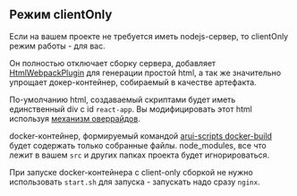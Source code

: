 ## Режим clientOnly
Если на вашем проекте не требуется иметь nodejs-сервер, то clientOnly режим работы - для вас.

Он полностью отключает сборку сервера, добавляет [HtmlWebpackPlugin](https://webpack.js.org/plugins/html-webpack-plugin/) для генерации
простой html, а так же значительно упрощает докер-контейнер, собираемый в качестве артефакта.

По-умолчанию html, создаваемый скриптами будет иметь единственный div с id `react-app`. Вы модифицировать этот html
используя [механизм оверрайдов](./overrides.md).

docker-контейнер, формируемый командой [arui-scripts docker-build](./commands.md#docker-build) будет содержать
только собранные файлы. node_modules, все что лежит в вашем `src` и других папках проекта будет игнорироваться.

При запуске docker-контейнера с client-only сборкой не нужно использовать `start.sh` для запуска - запускать надо сразу `nginx`.
